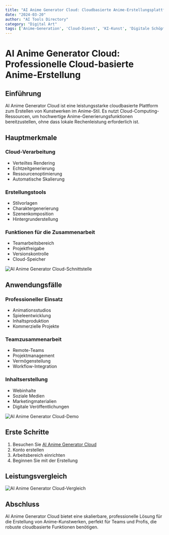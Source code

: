 ```yaml
---
title: "AI Anime Generator Cloud: Cloudbasierte Anime-Erstellungsplattform"
date: "2024-03-20"
author: "AI Tools Directory"
category: "Digital Art"
tags: ['Anime-Generation', 'Cloud-Dienst', 'KI-Kunst', 'Digitale Schöpfung']
---
```

# AI Anime Generator Cloud: Professionelle Cloud-basierte Anime-Erstellung

## Einführung

AI Anime Generator Cloud ist eine leistungsstarke cloudbasierte Plattform zum Erstellen von Kunstwerken im Anime-Stil. Es nutzt Cloud-Computing-Ressourcen, um hochwertige Anime-Generierungsfunktionen bereitzustellen, ohne dass lokale Rechenleistung erforderlich ist.

## Hauptmerkmale

### Cloud-Verarbeitung
- Verteiltes Rendering
- Echtzeitgenerierung
- Ressourcenoptimierung
- Automatische Skalierung

### Erstellungstools
- Stilvorlagen
- Charaktergenerierung
- Szenenkomposition
- Hintergrunderstellung

### Funktionen für die Zusammenarbeit
- Teamarbeitsbereich
- Projektfreigabe
- Versionskontrolle
- Cloud-Speicher

![AI Anime Generator Cloud-Schnittstelle](/imgs/ai-anime-generator-cloud/interface.jpg)

## Anwendungsfälle

### Professioneller Einsatz
- Animationsstudios
- Spieleentwicklung
- Inhaltsproduktion
- Kommerzielle Projekte

### Teamzusammenarbeit
- Remote-Teams
- Projektmanagement
- Vermögensteilung
- Workflow-Integration

### Inhaltserstellung
- Webinhalte
- Soziale Medien
- Marketingmaterialien
- Digitale Veröffentlichungen

![AI Anime Generator Cloud-Demo](/imgs/ai-anime-generator-cloud/demo.jpg)

## Erste Schritte

1. Besuchen Sie [AI Anime Generator Cloud](https://ai-anime-generator-cloud.com)
2. Konto erstellen
3. Arbeitsbereich einrichten
4. Beginnen Sie mit der Erstellung

## Leistungsvergleich

![AI Anime Generator Cloud-Vergleich](/imgs/ai-anime-generator-cloud/comparison.jpg)

## Abschluss

AI Anime Generator Cloud bietet eine skalierbare, professionelle Lösung für die Erstellung von Anime-Kunstwerken, perfekt für Teams und Profis, die robuste cloudbasierte Funktionen benötigen.